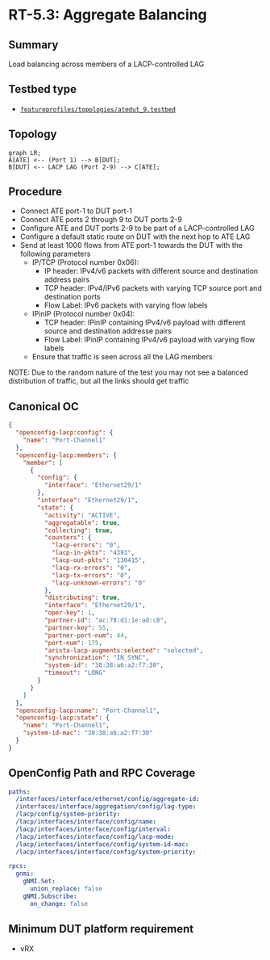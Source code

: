 # RT-5.3: Aggregate Balancing

## Summary

Load balancing across members of a LACP-controlled LAG

## Testbed type

*   [`featureprofiles/topologies/atedut_9.testbed`](https://github.com/openconfig/featureprofiles/blob/main/topologies/atedut_9.testbed)

## Topology

```mermaid
graph LR;
A[ATE] <-- (Port 1) --> B[DUT];
B[DUT] <-- LACP LAG (Port 2-9) --> C[ATE];
```

## Procedure

*   Connect ATE port-1 to DUT port-1
*   Connect ATE ports 2 through 9 to DUT ports 2-9
*   Configure ATE and DUT ports 2-9 to be part of a LACP-controlled LAG
*   Configure a default static route on DUT with the next hop to ATE LAG
*   Send at least 1000 flows from ATE port-1 towards the DUT with the following
    parameters
    *   IP/TCP (Protocol number 0x06):
        *   IP header: IPv4/v6 packets with different source and destination
            address pairs
        *   TCP header: IPv4/IPv6 packets with varying TCP source port and
            destination ports
        *   Flow Label: IPv6 packets with varying flow labels
    *   IPinIP (Protocol number 0x04):
        *   TCP header: IPinIP containing IPv4/v6 payload with different source
            and destination addresse pairs
        *   Flow Label: IPinIP containing IPv4/v6 payload with varying flow
            labels
    *   Ensure that traffic is seen across all the LAG members

NOTE: Due to the random nature of the test you may not see a balanced
distribution of traffic, but all the links should get traffic

## Canonical OC

```json
{
  "openconfig-lacp:config": {
    "name": "Port-Channel1"
  },
  "openconfig-lacp:members": {
    "member": [
      {
        "config": {
          "interface": "Ethernet29/1"
        },
        "interface": "Ethernet29/1",
        "state": {
          "activity": "ACTIVE",
          "aggregatable": true,
          "collecting": true,
          "counters": {
            "lacp-errors": "0",
            "lacp-in-pkts": "4393",
            "lacp-out-pkts": "130415",
            "lacp-rx-errors": "0",
            "lacp-tx-errors": "0",
            "lacp-unknown-errors": "0"
          },
          "distributing": true,
          "interface": "Ethernet29/1",
          "oper-key": 1,
          "partner-id": "ac:78:d1:1e:ad:c8",
          "partner-key": 55,
          "partner-port-num": 44,
          "port-num": 175,
          "arista-lacp-augments:selected": "selected",
          "synchronization": "IN_SYNC",
          "system-id": "38:38:a6:a2:f7:30",
          "timeout": "LONG"
        }
      }
    ]
  },
  "openconfig-lacp:name": "Port-Channel1",
  "openconfig-lacp:state": {
    "name": "Port-Channel1",
    "system-id-mac": "38:38:a6:a2:f7:30"
  }
}
```

## OpenConfig Path and RPC Coverage

```yaml
paths:
  /interfaces/interface/ethernet/config/aggregate-id:
  /interfaces/interface/aggregation/config/lag-type:
  /lacp/config/system-priority:
  /lacp/interfaces/interface/config/name:
  /lacp/interfaces/interface/config/interval:
  /lacp/interfaces/interface/config/lacp-mode:
  /lacp/interfaces/interface/config/system-id-mac:
  /lacp/interfaces/interface/config/system-priority:

rpcs:
  gnmi:
    gNMI.Set:
      union_replace: false
    gNMI.Subscribe:
      on_change: false
```

## Minimum DUT platform requirement

*   vRX

